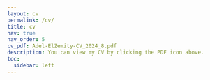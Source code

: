 ```yaml
---
layout: cv
permalink: /cv/
title: cv
nav: true
nav_order: 5
cv_pdf: Adel-ElZemity-CV_2024_8.pdf
description: You can view my CV by clicking the PDF icon above.
toc:
  sidebar: left
---
```

